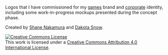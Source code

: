 Logos that I have commissioned for my [games](http://fuguqames.com/) brand and [corporate](http://technicat.com/) identity,
including some work-in-progress mockups presented during the concept phase.

Created by [Shane Nakamura](https://shanenakamura.smugmug.com/Art) and [Dakota Snow](espressyourself.coffee).

<a rel="license" href="http://creativecommons.org/licenses/by/4.0/"><img alt="Creative Commons License" style="border-width:0" src="https://i.creativecommons.org/l/by/4.0/88x31.png" /></a><br />This work is licensed under a <a rel="license" href="http://creativecommons.org/licenses/by/4.0/">Creative Commons Attribution 4.0 International License</a>.
